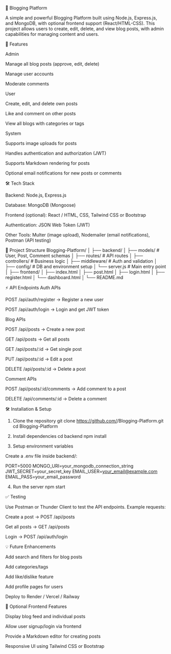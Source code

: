 📝 Blogging Platform

A simple and powerful Blogging Platform built using Node.js, Express.js, and MongoDB, with optional frontend support (React/HTML-CSS).
This project allows users to create, edit, delete, and view blog posts, with admin capabilities for managing content and users.

🚀 Features

Admin

Manage all blog posts (approve, edit, delete)

Manage user accounts

Moderate comments

User

Create, edit, and delete own posts

Like and comment on other posts

View all blogs with categories or tags

System

Supports image uploads for posts

Handles authentication and authorization (JWT)

Supports Markdown rendering for posts

Optional email notifications for new posts or comments

🛠️ Tech Stack

Backend: Node.js, Express.js

Database: MongoDB (Mongoose)

Frontend (optional): React / HTML, CSS, Tailwind CSS or Bootstrap

Authentication: JSON Web Token (JWT)

Other Tools: Multer (image upload), Nodemailer (email notifications), Postman (API testing)

📂 Project Structure
Blogging-Platform/
│
├── backend/
│   ├── models/         # User, Post, Comment schemas
│   ├── routes/         # API routes
│   ├── controllers/    # Business logic
│   ├── middleware/     # Auth and validation
│   ├── config/         # DB and environment setup
│   └── server.js       # Main entry point
│
├── frontend/
│   ├── index.html
│   ├── post.html
│   ├── login.html
│   ├── register.html
│   └── dashboard.html
│
└── README.md

⚡ API Endpoints
Auth APIs

POST /api/auth/register → Register a new user

POST /api/auth/login → Login and get JWT token

Blog APIs

POST /api/posts → Create a new post

GET /api/posts → Get all posts

GET /api/posts/:id → Get single post

PUT /api/posts/:id → Edit a post

DELETE /api/posts/:id → Delete a post

Comment APIs

POST /api/posts/:id/comments → Add comment to a post

DELETE /api/comments/:id → Delete a comment

🛠️ Installation & Setup
1. Clone the repository
git clone https://github.com/<your-username>/Blogging-Platform.git
cd Blogging-Platform

2. Install dependencies
cd backend
npm install

3. Setup environment variables

Create a .env file inside backend/:

PORT=5000
MONGO_URI=your_mongodb_connection_string
JWT_SECRET=your_secret_key
EMAIL_USER=your_email@example.com
EMAIL_PASS=your_email_password

4. Run the server
npm start

✅ Testing

Use Postman or Thunder Client to test the API endpoints.
Example requests:

Create a post → POST /api/posts

Get all posts → GET /api/posts

Login → POST /api/auth/login

💡 Future Enhancements

Add search and filters for blog posts

Add categories/tags

Add like/dislike feature

Add profile pages for users

Deploy to Render / Vercel / Railway

📸 Optional Frontend Features

Display blog feed and individual posts

Allow user signup/login via frontend

Provide a Markdown editor for creating posts

Responsive UI using Tailwind CSS or Bootstrap
